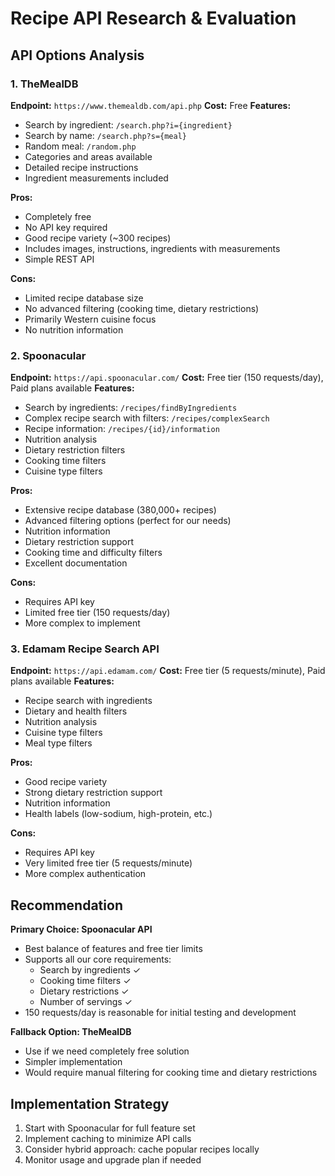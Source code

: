 # Recipe API Research & Evaluation

## API Options Analysis

### 1. TheMealDB
**Endpoint:** `https://www.themealdb.com/api.php`
**Cost:** Free
**Features:**
- Search by ingredient: `/search.php?i={ingredient}`
- Search by name: `/search.php?s={meal}`
- Random meal: `/random.php`
- Categories and areas available
- Detailed recipe instructions
- Ingredient measurements included

**Pros:**
- Completely free
- No API key required
- Good recipe variety (~300 recipes)
- Includes images, instructions, ingredients with measurements
- Simple REST API

**Cons:**
- Limited recipe database size
- No advanced filtering (cooking time, dietary restrictions)
- Primarily Western cuisine focus
- No nutrition information

### 2. Spoonacular
**Endpoint:** `https://api.spoonacular.com/`
**Cost:** Free tier (150 requests/day), Paid plans available
**Features:**
- Search by ingredients: `/recipes/findByIngredients`
- Complex recipe search with filters: `/recipes/complexSearch`
- Recipe information: `/recipes/{id}/information`
- Nutrition analysis
- Dietary restriction filters
- Cooking time filters
- Cuisine type filters

**Pros:**
- Extensive recipe database (380,000+ recipes)
- Advanced filtering options (perfect for our needs)
- Nutrition information
- Dietary restriction support
- Cooking time and difficulty filters
- Excellent documentation

**Cons:**
- Requires API key
- Limited free tier (150 requests/day)
- More complex to implement

### 3. Edamam Recipe Search API
**Endpoint:** `https://api.edamam.com/`
**Cost:** Free tier (5 requests/minute), Paid plans available
**Features:**
- Recipe search with ingredients
- Dietary and health filters
- Nutrition analysis
- Cuisine type filters
- Meal type filters

**Pros:**
- Good recipe variety
- Strong dietary restriction support
- Nutrition information
- Health labels (low-sodium, high-protein, etc.)

**Cons:**
- Requires API key
- Very limited free tier (5 requests/minute)
- More complex authentication

## Recommendation

**Primary Choice: Spoonacular API**
- Best balance of features and free tier limits
- Supports all our core requirements:
  - Search by ingredients ✓
  - Cooking time filters ✓
  - Dietary restrictions ✓
  - Number of servings ✓
- 150 requests/day is reasonable for initial testing and development

**Fallback Option: TheMealDB**
- Use if we need completely free solution
- Simpler implementation
- Would require manual filtering for cooking time and dietary restrictions

## Implementation Strategy

1. Start with Spoonacular for full feature set
2. Implement caching to minimize API calls
3. Consider hybrid approach: cache popular recipes locally
4. Monitor usage and upgrade plan if needed